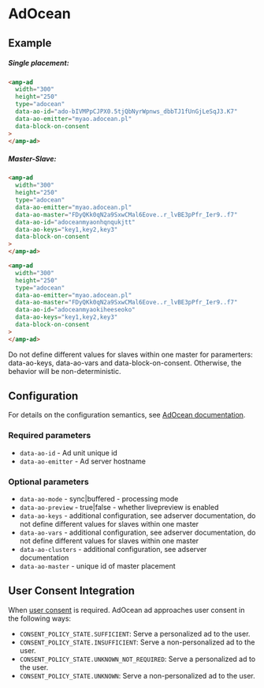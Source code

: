 <!---
Copyright 2017 The AMP HTML Authors. All Rights Reserved.

Licensed under the Apache License, Version 2.0 (the "License");
you may not use this file except in compliance with the License.
You may obtain a copy of the License at

      http://www.apache.org/licenses/LICENSE-2.0

Unless required by applicable law or agreed to in writing, software
distributed under the License is distributed on an "AS-IS" BASIS,
WITHOUT WARRANTIES OR CONDITIONS OF ANY KIND, either express or implied.
See the License for the specific language governing permissions and
limitations under the License.
-->

# AdOcean

## Example

##### Single placement:

```html
<amp-ad
  width="300"
  height="250"
  type="adocean"
  data-ao-id="ado-bIVMPpCJPX0.5tjQbNyrWpnws_dbbTJ1fUnGjLeSqJ3.K7"
  data-ao-emitter="myao.adocean.pl"
  data-block-on-consent
>
</amp-ad>
```

##### Master-Slave:

```html
<amp-ad
  width="300"
  height="250"
  type="adocean"
  data-ao-emitter="myao.adocean.pl"
  data-ao-master="FDyQKk0qN2a9SxwCMal6Eove..r_lvBE3pPfr_Ier9..f7"
  data-ao-id="adoceanmyaonhqnqukjtt"
  data-ao-keys="key1,key2,key3"
  data-block-on-consent
>
</amp-ad>

<amp-ad
  width="300"
  height="250"
  type="adocean"
  data-ao-emitter="myao.adocean.pl"
  data-ao-master="FDyQKk0qN2a9SxwCMal6Eove..r_lvBE3pPfr_Ier9..f7"
  data-ao-id="adoceanmyaokiheeseoko"
  data-ao-keys="key1,key2,key3"
  data-block-on-consent
>
</amp-ad>
```

Do not define different values for slaves within one master for paramerters: data-ao-keys, data-ao-vars and data-block-on-consent. Otherwise, the behavior will be non-deterministic.

## Configuration

For details on the configuration semantics, see [AdOcean documentation](http://www.adocean-global.com).

### Required parameters

-   `data-ao-id` - Ad unit unique id
-   `data-ao-emitter` - Ad server hostname

### Optional parameters

-   `data-ao-mode` - sync|buffered - processing mode
-   `data-ao-preview` - true|false - whether livepreview is enabled
-   `data-ao-keys` - additional configuration, see adserver documentation, do not define different values for slaves within one master
-   `data-ao-vars` - additional configuration, see adserver documentation, do not define different values for slaves within one master
-   `data-ao-clusters` - additional configuration, see adserver documentation
-   `data-ao-master` - unique id of master placement

## User Consent Integration

When [user consent](https://github.com/ampproject/amphtml/blob/master/extensions/amp-consent/amp-consent.md#blocking-behaviors) is required. AdOcean ad approaches user consent in the following ways:

-   `CONSENT_POLICY_STATE.SUFFICIENT`: Serve a personalized ad to the user.
-   `CONSENT_POLICY_STATE.INSUFFICIENT`: Serve a non-personalized ad to the user.
-   `CONSENT_POLICY_STATE.UNKNOWN_NOT_REQUIRED`: Serve a personalized ad to the user.
-   `CONSENT_POLICY_STATE.UNKNOWN`: Serve a non-personalized ad to the user.
